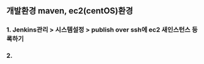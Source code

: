 ## 개발환경 maven, ec2(centOS)환경 

### 1. Jenkins관리 > 시스템설정 > publish over ssh에 ec2 새인스턴스 등록하기

### 2. 
